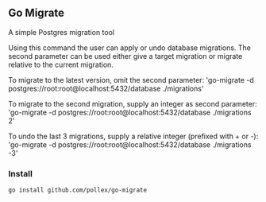 ## Go Migrate

A simple Postgres migration tool

Using this command the user can apply or undo database migrations.
The second parameter can be used either give a target migration or migrate relative to the current migration.

To migrate to the latest version, omit the second parameter:
'go-migrate -d postgres://root:root@localhost:5432/database ./migrations'

To migrate to the second migration, supply an integer as second parameter:
'go-migrate -d postgres://root:root@localhost:5432/database ./migrations 2'

To undo the last 3 migrations, supply a relative integer (prefixed with + or -):
'go-migrate -d postgres://root:root@localhost:5432/database ./migrations -3'

### Install

```
go install github.com/pollex/go-migrate
```
